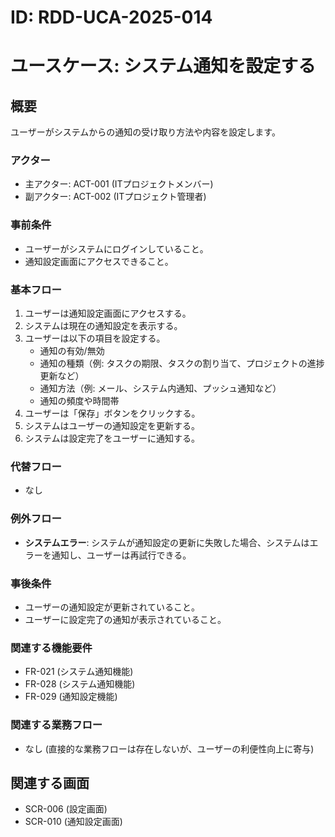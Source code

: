 # ID: RDD-UCA-2025-014

# ユースケース: システム通知を設定する

## 概要

ユーザーがシステムからの通知の受け取り方法や内容を設定します。

### アクター

- 主アクター: ACT-001 (ITプロジェクトメンバー)
- 副アクター: ACT-002 (ITプロジェクト管理者)

### 事前条件

- ユーザーがシステムにログインしていること。
- 通知設定画面にアクセスできること。

### 基本フロー

1. ユーザーは通知設定画面にアクセスする。
1. システムは現在の通知設定を表示する。
1. ユーザーは以下の項目を設定する。
   - 通知の有効/無効
   - 通知の種類（例: タスクの期限、タスクの割り当て、プロジェクトの進捗更新など）
   - 通知方法（例: メール、システム内通知、プッシュ通知など）
   - 通知の頻度や時間帯
1. ユーザーは「保存」ボタンをクリックする。
1. システムはユーザーの通知設定を更新する。
1. システムは設定完了をユーザーに通知する。

### 代替フロー

- なし

### 例外フロー

- **システムエラー**: システムが通知設定の更新に失敗した場合、システムはエラーを通知し、ユーザーは再試行できる。

### 事後条件

- ユーザーの通知設定が更新されていること。
- ユーザーに設定完了の通知が表示されていること。

### 関連する機能要件

- FR-021 (システム通知機能)
- FR-028 (システム通知機能)
- FR-029 (通知設定機能)

### 関連する業務フロー

- なし (直接的な業務フローは存在しないが、ユーザーの利便性向上に寄与)

## 関連する画面

- SCR-006 (設定画面)
- SCR-010 (通知設定画面)

